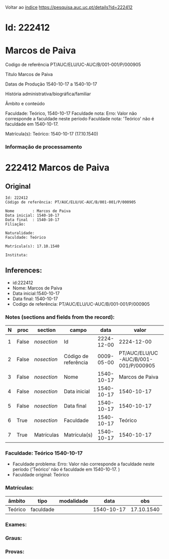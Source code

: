 
Voltar ao [índice](00%20Lista.md)
https://pesquisa.auc.uc.pt/details?id=222412

# Id: 222412
# Marcos de Paiva

Codigo de referência
PT/AUC/ELU/UC-AUC/B/001-001/P/000905

Título
Marcos de Paiva

Datas de Produção
1540-10-17 a 1540-10-17

História administrativa/biográfica/familiar


Âmbito e conteúdo

Faculdade: Teórico, 1540-10-17 
Faculdade nota: Erro: Valor não corresponde a faculdade neste período
Faculdade nota: 'Teórico' não é faculdade em 1540-10-17.  

Matrícula(s):
Teórico: 1540-10-17 (17.10.1540)


### Informação de processamento
# 222412 Marcos de Paiva

## Original
```
Id: 222412
Código de referência: PT/AUC/ELU/UC-AUC/B/001-001/P/000905

Nome        : Marcos de Paiva
Data inicial: 1540-10-17
Data final  : 1540-10-17
Filiação: 

Naturalidade: 
Faculdade: Teórico

Matrícula(s): 17.10.1540

Instituta: 

```
## Inferences:
* id:222412
* Nome: Marcos de Paiva
* Data inicial:1540-10-17
* Data final: 1540-10-17
* Codigo de referência: PT/AUC/ELU/UC-AUC/B/001-001/P/000905

### Notes (sections and fields from the record):
|N  |proc   |section      |campo                 |data        |valor                                 |obs         |
|---|-------|-------------|----------------------|------------|--------------------------------------|------------|
|1  |False  |*nosection*  |Id                    |2224-12-00  |2224-12-00                            |222412      |
|2  |False  |*nosection*  |Código de referência  |0009-05-00  |PT/AUC/ELU/UC-AUC/B/001-001/P/000905  |            |
|3  |False  |*nosection*  |Nome                  |1540-10-17  |Marcos de Paiva                       |            |
|4  |False  |*nosection*  |Data inicial          |1540-10-17  |1540-10-17                            |1540-10-17  |
|5  |False  |*nosection*  |Data final            |1540-10-17  |1540-10-17                            |1540-10-17  |
|6  |True   |*nosection*  |Faculdade             |1540-10-17  |Teórico                               |            |
|7  |True   |Matrículas   |Matrícula(s)          |1540-10-17  |1540-10-17                            |17.10.1540  |
### Faculdade: Teórico 1540-10-17 
* Faculdade problema: Erro: Valor não corresponde a faculdade neste período ('Teórico' não é faculdade em 1540-10-17.  )
* Faculdade original: Teórico

### Matrículas:
|âmbito   |tipo       |modalidade|data        |obs         |
|---------|-----------|----------|------------|------------|
|Teórico  |faculdade  |          |1540-10-17  |17.10.1540  |

### Exames:

### Graus:

### Provas:


